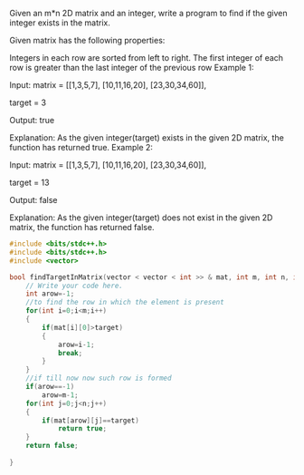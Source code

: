 Given an m*n 2D matrix and an integer, write a program to find if the given integer exists in the matrix.

Given matrix has the following properties:

Integers in each row are sorted from left to right.
The first integer of each row is greater than the last integer of the previous row
Example 1:

Input: matrix = 
[[1,3,5,7],
 [10,11,16,20],
 [23,30,34,60]], 

target = 3

Output: true

Explanation: As the given integer(target) exists in the given 2D matrix, the function has returned true.
Example 2:

Input: matrix = 
[[1,3,5,7],
 [10,11,16,20],
 [23,30,34,60]], 

target = 13

Output: false

Explanation: As the given integer(target) does not exist in the given 2D matrix, the function has returned false.

```cpp
#include <bits/stdc++.h> 
#include <bits/stdc++.h> 
#include <vector>

bool findTargetInMatrix(vector < vector < int >> & mat, int m, int n, int target) {
    // Write your code here.
    int arow=-1;
    //to find the row in which the element is present
    for(int i=0;i<m;i++)
    {
        if(mat[i][0]>target)
        {
            arow=i-1;
            break;
        }
    }
    //if till now now such row is formed
    if(arow==-1)
        arow=m-1;
    for(int j=0;j<n;j++)
    {
        if(mat[arow][j]==target)
            return true;
    }
    return false;
    
}
```
